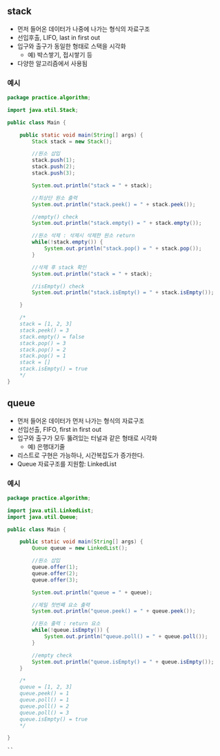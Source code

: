 ## stack

- 먼저 들어온 데이터가 나중에 나가는 형식의 자료구조
- 선입후출, LIFO, last in first out
- 입구와 출구가 동일한 형태로 스택을 시각화
  - 예) 박스쌓기, 접시쌓기 등
- 다양한 알고리즘에서 사용됨 

### 예시

```java
package practice.algorithm;

import java.util.Stack;

public class Main {

    public static void main(String[] args) {
        Stack stack = new Stack();

        //원소 삽입
        stack.push(1);
        stack.push(2);
        stack.push(3);

        System.out.println("stack = " + stack);

        //최상단 원소 출력
        System.out.println("stack.peek() = " + stack.peek());

        //empty() check
        System.out.println("stack.empty() = " + stack.empty());

        //원소 삭제 : 삭제시 삭제한 원소 return
        while(!stack.empty()) {
            System.out.println("stack.pop() = " + stack.pop());
        }

        //삭제 후 stack 확인
        System.out.println("stack = " + stack);

        //isEmpty() check
        System.out.println("stack.isEmpty() = " + stack.isEmpty());

    }

    /*
    stack = [1, 2, 3]
    stack.peek() = 3
    stack.empty() = false
    stack.pop() = 3
    stack.pop() = 2
    stack.pop() = 1
    stack = []
    stack.isEmpty() = true
    */
}

```


## queue

- 먼저 들어온 데이터가 먼저 나가는 형식의 자료구조
- 선입선출, FIFO, first in first out
- 입구와 출구가 모두 뚫려있는 터널과 같은 형태로 시각화
  - 예) 은행대기줄
- 리스트로 구현은 가능하나, 시간복잡도가 증가한다. 
- Queue 자료구조를 지원함: LinkedList

### 예시

```java
package practice.algorithm;

import java.util.LinkedList;
import java.util.Queue;

public class Main {

    public static void main(String[] args) {
        Queue queue = new LinkedList();

        //원소 삽입
        queue.offer(1);
        queue.offer(2);
        queue.offer(3);

        System.out.println("queue = " + queue);

        //제일 첫번째 요소 출력
        System.out.println("queue.peek() = " + queue.peek());

        //원소 출력 : return 요소
        while(!queue.isEmpty()) {
            System.out.println("queue.poll() = " + queue.poll());
        }

        //empty check
        System.out.println("queue.isEmpty() = " + queue.isEmpty());
    }

    /*
    queue = [1, 2, 3]
    queue.peek() = 1
    queue.poll() = 1
    queue.poll() = 2
    queue.poll() = 3
    queue.isEmpty() = true
    */

}

``